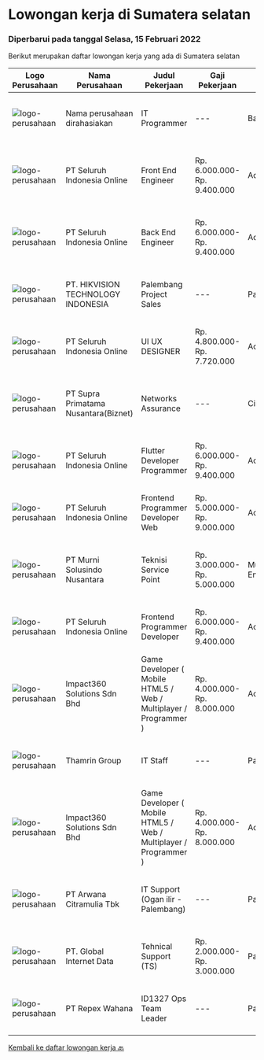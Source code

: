 
  # Lowongan kerja di Sumatera selatan

  ### Diperbarui pada tanggal Selasa, 15 Februari 2022

  Berikut merupakan daftar lowongan kerja yang ada di Sumatera selatan

  |Logo Perusahaan | Nama Perusahaan | Judul Pekerjaan | Gaji Pekerjaan | Lokasi | Deskripsi | Tanggal diunggah | Pranala |
  | -------------- | --------------- | --------------- | --------- | --------- | -------------- | ------- | ----------- |
  |![logo-perusahaan](https://us.123rf.com/450wm/pavelstasevich/pavelstasevich1811/pavelstasevich181101027/112815900-stock-vector-no-image-available-icon-flat-vector.jpg?ver=6)|Nama perusahaan dirahasiakan|IT Programmer|---|Bali|Pendidikan minimal S1 segala jurusan Minimal memiliki 2 tahun pengalaman kerja di bidang yang sama Memiliki pengetahuan mengenai PHP dan bahasa...|Jumat, 11 Februari 2022|https://www.jobstreet.co.id/id/job/it-programmer-3776288?token=0~fb97c43a-3d63-48c3-80a3-a91204cbf56e&sectionRank=1&jobId=jobstreet-id-job-3776288|
|![logo-perusahaan](https://image-service-cdn.seek.com.au/c768f0670f8f8212da7de609b6af9d0b2e5134cc/ee4dce1061f3f616224767ad58cb2fc751b8d2dc)|PT Seluruh Indonesia Online|Front End Engineer|Rp. 6.000.000-Rp. 9.400.000|Aceh|Front End Engineer1. Memiliki pengalaman dengan bahasa pemrograman atau framework Front End, terutama React.js 2. Memiliki keahilan dalam membangun...|Rabu, 09 Februari 2022|https://www.jobstreet.co.id/id/job/front-end-engineer-3784331?token=0~fb97c43a-3d63-48c3-80a3-a91204cbf56e&sectionRank=2&jobId=jobstreet-id-job-3784331|
|![logo-perusahaan](https://image-service-cdn.seek.com.au/c768f0670f8f8212da7de609b6af9d0b2e5134cc/ee4dce1061f3f616224767ad58cb2fc751b8d2dc)|PT Seluruh Indonesia Online|Back End Engineer|Rp. 6.000.000-Rp. 9.400.000|Aceh|Back End Engineer1. Memiliki pengalaman dalam membangun RESTful APIs2. Menguasai bahasa pemrograman seperti PHP, terutama Framework Laravel3. Familiar...|Rabu, 09 Februari 2022|https://www.jobstreet.co.id/id/job/back-end-engineer-3784329?token=0~fb97c43a-3d63-48c3-80a3-a91204cbf56e&sectionRank=3&jobId=jobstreet-id-job-3784329|
|![logo-perusahaan](https://image-service-cdn.seek.com.au/b64363c013a7593e4cb534065d5f3920d17c6b0a/ee4dce1061f3f616224767ad58cb2fc751b8d2dc)|PT. HIKVISION TECHNOLOGY INDONESIA|Palembang Project Sales|---|Palembang|Responsibilities:1.        Develop new customers, build customer relationships, and establish business transactions with new...|Kamis, 10 Februari 2022|https://www.jobstreet.co.id/id/job/palembang-project-sales-4825247/origin/my?token=0~fb97c43a-3d63-48c3-80a3-a91204cbf56e&sectionRank=4&jobId=jobstreet-my-job-4825247|
|![logo-perusahaan](https://image-service-cdn.seek.com.au/c768f0670f8f8212da7de609b6af9d0b2e5134cc/ee4dce1061f3f616224767ad58cb2fc751b8d2dc)|PT Seluruh Indonesia Online|UI UX DESIGNER|Rp. 4.800.000-Rp. 7.720.000|Aceh|# Memiliki pengalaman di atas# Penempatan di kota Medan# Interview di lakukan secara Online dan Offline# Harus melewati tahapan seleksi sesuai sop...|Selasa, 08 Februari 2022|https://www.jobstreet.co.id/id/job/ui-ux-designer-3782793?token=0~fb97c43a-3d63-48c3-80a3-a91204cbf56e&sectionRank=5&jobId=jobstreet-id-job-3782793|
|![logo-perusahaan](https://image-service-cdn.seek.com.au/1033d36f751f076cfdd637ed0acbcbf8508866ec/ee4dce1061f3f616224767ad58cb2fc751b8d2dc)|PT Supra Primatama Nusantara(Biznet)|Networks Assurance|---|Cirebon|Tanggung Jawab:  Melakukan Audit &amp; Commissioning jaringan Fiber Optic (FTTx GPON, and Metro Ethernet) Memastikan pembangunan jaringan fiber optik...|Senin, 07 Februari 2022|https://www.jobstreet.co.id/id/job/networks-assurance-3781918?token=0~fb97c43a-3d63-48c3-80a3-a91204cbf56e&sectionRank=6&jobId=jobstreet-id-job-3781918|
|![logo-perusahaan](https://image-service-cdn.seek.com.au/c768f0670f8f8212da7de609b6af9d0b2e5134cc/ee4dce1061f3f616224767ad58cb2fc751b8d2dc)|PT Seluruh Indonesia Online|Flutter Developer Programmer|Rp. 6.000.000-Rp. 9.400.000|Aceh|Flutter Developer1. Menguasai SDK Flutter dan bahasa Dart1. Familiar dengan RESTful APIs2. Pernah mempublish aplikasi pada Playstore atau Appstore...|Rabu, 09 Februari 2022|https://www.jobstreet.co.id/id/job/flutter-developer-programmer-3784325?token=0~fb97c43a-3d63-48c3-80a3-a91204cbf56e&sectionRank=7&jobId=jobstreet-id-job-3784325|
|![logo-perusahaan](https://image-service-cdn.seek.com.au/c768f0670f8f8212da7de609b6af9d0b2e5134cc/ee4dce1061f3f616224767ad58cb2fc751b8d2dc)|PT Seluruh Indonesia Online|Frontend Programmer Developer Web|Rp. 5.000.000-Rp. 9.000.000|Aceh|# Paham php dan web development# Memiliki Team work effort# Kami memberikan benefit saham (esop) di perusahaan kami untuk kandidat yang tepat#...|Minggu, 06 Februari 2022|https://www.jobstreet.co.id/id/job/frontend-programmer-developer-web-3772695?token=0~fb97c43a-3d63-48c3-80a3-a91204cbf56e&sectionRank=8&jobId=jobstreet-id-job-3772695|
|![logo-perusahaan](https://image-service-cdn.seek.com.au/2d1ea8ff0455564725ee461e7649b26b6f031a13/ee4dce1061f3f616224767ad58cb2fc751b8d2dc)|PT Murni Solusindo Nusantara|Teknisi Service Point|Rp. 3.000.000-Rp. 5.000.000|Muara Enim|DESKRIPSI PEKERJAAN: Melakukan PM (Preventive Maintenance) dan CM (Corrective Maintenance) ke customer sesuai dengan SLA yang sudah ditetapkan....|Jumat, 04 Februari 2022|https://www.jobstreet.co.id/id/job/teknisi-service-point-3779519?token=0~fb97c43a-3d63-48c3-80a3-a91204cbf56e&sectionRank=9&jobId=jobstreet-id-job-3779519|
|![logo-perusahaan](https://image-service-cdn.seek.com.au/c768f0670f8f8212da7de609b6af9d0b2e5134cc/ee4dce1061f3f616224767ad58cb2fc751b8d2dc)|PT Seluruh Indonesia Online|Frontend Programmer Developer|Rp. 6.000.000-Rp. 9.400.000|Aceh|# Paham php dan web development# Memiliki Team work effort# Kami memberikan benefit saham (esop) di perusahaan kami untuk kandidat yang tepat#...|Kamis, 03 Februari 2022|https://www.jobstreet.co.id/id/job/frontend-programmer-developer-3768078?token=0~fb97c43a-3d63-48c3-80a3-a91204cbf56e&sectionRank=10&jobId=jobstreet-id-job-3768078|
|![logo-perusahaan](https://image-service-cdn.seek.com.au/06b729438205195a03d4bcec08ce1ddd5d9c1576/ee4dce1061f3f616224767ad58cb2fc751b8d2dc)|Impact360 Solutions Sdn Bhd|Game Developer ( Mobile HTML5 / Web / Multiplayer / Programmer )|Rp. 4.000.000-Rp. 8.000.000|Aceh|We are hiring remote HTML5 game developers from all parts of Indonesia. If you have real experience building HTML5 games or applications, you're...|Minggu, 06 Februari 2022|https://www.jobstreet.co.id/id/job/game-developer-mobile-html5-web-multiplayer-programmer-4814495/origin/my?token=0~fb97c43a-3d63-48c3-80a3-a91204cbf56e&sectionRank=11&jobId=jobstreet-my-job-4814495|
|![logo-perusahaan](https://image-service-cdn.seek.com.au/3ce6f9621016e56827ab4ee18428cf409b335fb8/ee4dce1061f3f616224767ad58cb2fc751b8d2dc)|Thamrin Group|IT Staff|---|Palembang|Tugas &amp; Tanggung Jawab : Memastikan komputer dan perangkat hardware yang dipakai oleh user dapat berfungsi dengan baik Memastikan komputer yang...|Jumat, 28 Januari 2022|https://www.jobstreet.co.id/id/job/it-staff-3773300?token=0~fb97c43a-3d63-48c3-80a3-a91204cbf56e&sectionRank=12&jobId=jobstreet-id-job-3773300|
|![logo-perusahaan](https://image-service-cdn.seek.com.au/06b729438205195a03d4bcec08ce1ddd5d9c1576/ee4dce1061f3f616224767ad58cb2fc751b8d2dc)|Impact360 Solutions Sdn Bhd|Game Developer ( Mobile HTML5 / Web / Multiplayer / Programmer )|Rp. 4.000.000-Rp. 8.000.000|Aceh|We are hiring remote HTML5 game developers from all parts of Indonesia. If you have real experience building HTML5 games or applications, you're...|Sabtu, 05 Februari 2022|https://www.jobstreet.co.id/id/job/game-developer-mobile-html5-web-multiplayer-programmer-4807010/origin/my?token=0~fb97c43a-3d63-48c3-80a3-a91204cbf56e&sectionRank=13&jobId=jobstreet-my-job-4807010|
|![logo-perusahaan](https://image-service-cdn.seek.com.au/db61067dee3f1e33fd6ad8001cc84ee0dcac09ea/ee4dce1061f3f616224767ad58cb2fc751b8d2dc)|PT Arwana Citramulia Tbk|IT Support (Ogan ilir - Palembang)|---|Palembang|Requirement Pendidikan S1 Teknik Informatika Memiliki pengalaman minimal 1 tahun dengan posisi yang sama Melakukan Maintenance perangkat keras (PC,...|Rabu, 26 Januari 2022|https://www.jobstreet.co.id/id/job/it-support-ogan-ilir-palembang-3770389?token=0~fb97c43a-3d63-48c3-80a3-a91204cbf56e&sectionRank=14&jobId=jobstreet-id-job-3770389|
|![logo-perusahaan](https://image-service-cdn.seek.com.au/3349f4804245d5fac10e14b2c45322bd47d4c788/ee4dce1061f3f616224767ad58cb2fc751b8d2dc)|PT. Global Internet Data|Tehnical Support (TS)|Rp. 2.000.000-Rp. 3.000.000|Palembang|Kualifikasi : Usia max 25 tahun, Pendidikan SMK TKJ/S1 (Teknik Informatika/ Sistem Informasi/ Ilmu Terapan di bidang Network &amp; jaringan) Fresh...|Senin, 17 Januari 2022|https://www.jobstreet.co.id/id/job/tehnical-support-ts-3755337?token=0~fb97c43a-3d63-48c3-80a3-a91204cbf56e&sectionRank=15&jobId=jobstreet-id-job-3755337|
|![logo-perusahaan](https://image-service-cdn.seek.com.au/0515a71ff559cec1568062a5d87e46268983feb8/ee4dce1061f3f616224767ad58cb2fc751b8d2dc)|PT Repex Wahana|ID1327 Ops Team Leader|---|Palembang|Company: FedEx Express APACJob Title: ID1327 Ops Team LeaderJob Requisition Number: RC468459Locations:PALEMBANG, Sumatera Selatan IndonesiaJob...|Senin, 14 Februari 2022|https://www.jobstreet.co.id/id/job/id1327-ops-team-leader-1030404039?token=0~fb97c43a-3d63-48c3-80a3-a91204cbf56e&sectionRank=16&jobId=jobstreet-id-job-1030404039|


  [Kembali ke daftar lowongan kerja 🔙](../README.md#daftar-lowongan-kerja)
  